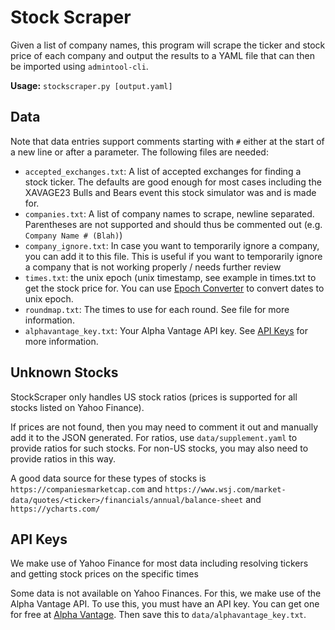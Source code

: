 # Stock Scraper

Given a list of company names, this program will scrape the ticker and stock price of each company and output the results to a YAML file that can then be imported using ``admintool-cli``.

**Usage:** ``stockscraper.py [output.yaml]``

## Data

Note that data entries support comments starting with ``#`` either at the start of a new line or after a parameter. The following files are needed:

- ``accepted_exchanges.txt``: A list of accepted exchanges for finding a stock ticker. The defaults are good enough for most cases including the XAVAGE23 Bulls and Bears event this stock simulator was and is made for.
- ``companies.txt``: A list of company names to scrape, newline separated. Parentheses are not supported and should thus be commented out (e.g. ``Company Name # (Blah)``)
- ``company_ignore.txt``: In case you want to temporarily ignore a company, you can add it to this file. This is useful if you want to temporarily ignore a company that is not working properly / needs further review
- ``times.txt``: the unix epoch (unix timestamp, see example in times.txt to get the stock price for. You can use [Epoch Converter](https://www.epochconverter.com/) to convert dates to unix epoch.
- ``roundmap.txt``: The times to use for each round. See file for more information.
- ``alphavantage_key.txt``: Your Alpha Vantage API key. See [API Keys](#api-keys) for more information.

## Unknown Stocks

StockScraper only handles US stock ratios (prices is supported for all stocks listed on Yahoo Finance). 

If prices are not found, then you may need to comment it out and manually add it to the JSON generated. For ratios, use ``data/supplement.yaml`` to provide ratios for such stocks. For non-US stocks, you may also need to provide ratios in this way.

A good data source for these types of stocks is ``https://companiesmarketcap.com`` and ``https://www.wsj.com/market-data/quotes/<ticker>/financials/annual/balance-sheet`` and ``https://ycharts.com/``

## API Keys

We make use of Yahoo Finance for most data including resolving tickers and getting stock prices on the specific times

Some data is not available on Yahoo Finances. For this, we make use of the Alpha Vantage API. To use this, you must have an API key. You can get one for free at [Alpha Vantage](https://www.alphavantage.co/). Then save this to ``data/alphavantage_key.txt``.
